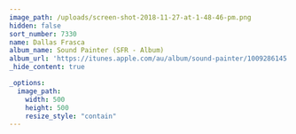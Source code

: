 ```yaml
---
image_path: /uploads/screen-shot-2018-11-27-at-1-48-46-pm.png
hidden: false
sort_number: 7330
name: Dallas Frasca
album_name: Sound Painter (SFR - Album)
album_url: 'https://itunes.apple.com/au/album/sound-painter/1009286145'
_hide_content: true

_options:
  image_path:
    width: 500
    height: 500
    resize_style: "contain"
---
```



